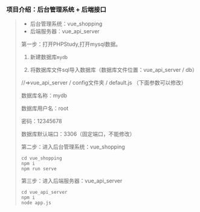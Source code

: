 ### 项目介绍：后台管理系统 + 后端接口

> * 后台管理系统：vue_shopping
> * 后端服务器：vue_api_server
>
> 第一步：打开PHPStudy,打开mysql数据。
>
> 1. 新建数据库`mydb`
>
> 2. 将数据库文件sql导入数据库（数据库文件位置：vue_api_server / db）
>
> 	//=>vue_api_server / config文件夹 / default.js （下面参数可以修改）
> 	
> 	数据库名称：mydb
> 	
> 	数据库用户名：root
> 	
> 	密码：12345678
> 	
> 	数据库默认端口：3306（固定端口，不能修改）
>
>
> 第二步：进入后台管理系统：vue_shopping
>
> ```
> cd vue_shopping
> npm i
> npm run serve
> ```
>
> 第三步：进入后端服务器：vue_api_server
>
> ```
> cd vue_api_server
> npm i
> node app.js
> ```
>
> 